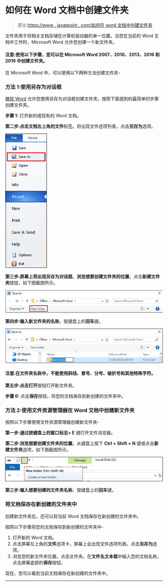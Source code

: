 # 如何在 Word 文档中创建文件夹

> 原文:[https://www . javatpoint . com/如何在 word 文档中创建文件夹](https://www.javatpoint.com/how-to-create-a-folder-in-a-word-document)

文件夹用于将相关文档存储在计算机驱动器的单一位置。当您在当前的 Word 文档中工作时，Microsoft Word 允许您创建一个新文件夹。

#### 注意:使用以下步骤，您可以在 Microsoft Word 2007、2010、2013、2016 和 2019 中创建文件夹。

在 Microsoft Word 中，可以使用以下两种方法创建文件夹-

### 方法 1:使用另存为对话框

[微软 Word](https://www.javatpoint.com/ms-word-tutorial) 允许您使用另存为对话框创建文件夹。按照下面提到的最简单的步骤创建文件夹。

**步骤 1:** 打开新的或现有的 Word 文档。

**第二步:**点击文档左上角的**文件**标签。将出现文件选项列表，点击**另存为**选项。

![How to create a folder in a Word document](img/4a57f53cf7363612382c06cad784d3ac.png)

**第三步:**屏幕上将出现**另存为对话框**。**浏览想要创建文件夹的位置**，点击**新建文件夹**按钮，如下图截图所示。

![How to create a folder in a Word document](img/48a14571acd74d255b12b5548afc16eb.png)

**第四步:输入新文件夹的名称**，按键盘上的**回车**键。

![How to create a folder in a Word document](img/c8dbf185c621656f492e0ffedcad1ec4.png)

#### 注意:在文件夹名称中，不能使用斜线、冒号、分号、破折号和其他特殊字符。

**第五步:**点击**打开**按钮打开新文件夹。

**步骤 6:** 点击**保存**按钮，将您的文档保存到新创建的文件夹中。

### 方法 2:使用文件资源管理器在 Word 文档中创建新文件夹

按照以下步骤使用文件资源管理器创建新文件夹-

**第一步:**通过按键盘上的**窗口标志+ E** 键打开文件浏览器。

**第二步:浏览想要创建文件夹的位置**。从键盘上按下 **Ctrl + Shift + N** 键或点击**新建文件夹**选项，如下图截图所示。

![How to create a folder in a Word document](img/eb53ae74d13695f7d99d70122bcd2bb0.png)

**第三步:输入想要创建的文件夹名称**，按键盘上的**回车**键。

### 将文档保存在新创建的文件夹中

创建新文件夹后，还可以将当前 Word 文档保存在新创建的文件夹中。

按照以下步骤将您的文档保存到新创建的文件夹中-

1.  打开新的 Word 文档。
2.  点击屏幕左上角的**文件**选项卡，屏幕上会出现文件选项列表。点击**另存为**选项。
3.  浏览您的新文件夹位置。点击文件夹。在**文件名文本框**中输入您的文档名称，点击屏幕底部的**保存**按钮。

现在，您可以看到当前文档保存在新创建的文件夹中。

* * *